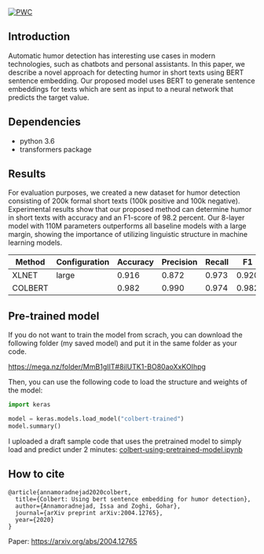 [![PWC](https://img.shields.io/endpoint.svg?url=https://paperswithcode.com/badge/colbert-using-bert-sentence-embedding-for/humor-detection-on-200k-short-texts-for-humor-1)](https://paperswithcode.com/sota/humor-detection-on-200k-short-texts-for-humor-1?p=colbert-using-bert-sentence-embedding-for)

## Introduction

Automatic humor detection has interesting use cases in modern technologies, such as chatbots and personal assistants. In this paper, we describe a novel approach for detecting humor in short texts using BERT sentence embedding. Our proposed model uses BERT to generate sentence embeddings for texts which are sent as input to a neural network that predicts the target value. 

## Dependencies

- python 3.6
- transformers package

## Results

For evaluation purposes, we created a new dataset for humor detection consisting of 200k formal short texts (100k positive and 100k negative). Experimental results show that our proposed method can determine humor in short texts with accuracy and an F1-score of 98.2 percent. Our 8-layer model with 110M parameters outperforms all baseline models with a large margin, showing the importance of utilizing linguistic structure in machine learning models.


|    Method           |    Configuration                                                                         |    Accuracy     |    Precision    |    Recall    |    F1       |
|---------------------|------------------------------------------------------------------------------------------|-----------------|-----------------|--------------|-------------|
|    XLNET        |    large             |    0.916        |    0.872        |    0.973     |    0.920    |
|    COLBERT          |             |    0.982        |    0.990       |    0.974     |    0.982    |



## Pre-trained model

If you do not want to train the model from scrach, you can download the following folder (my saved model) and put it in the same folder as your code. 

https://mega.nz/folder/MmB1gIIT#8ilUTK1-BO80aoXxKOIhpg

Then, you can use the following code to load the structure and weights of the model:

```py
import keras

model = keras.models.load_model("colbert-trained")
model.summary()
```
I uploaded a draft sample code that uses the pretrained model to simply load and predict under 2 minutes: [colbert-using-pretrained-model.ipynb](https://github.com/Moradnejad/ColBERT-Using-BERT-Sentence-Embedding-for-Humor-Detection/blob/master/colbert-using-pretrained-model.ipynb)

## How to cite

```
@article{annamoradnejad2020colbert,
  title={Colbert: Using bert sentence embedding for humor detection},
  author={Annamoradnejad, Issa and Zoghi, Gohar},
  journal={arXiv preprint arXiv:2004.12765},
  year={2020}
}
```

Paper: https://arxiv.org/abs/2004.12765
